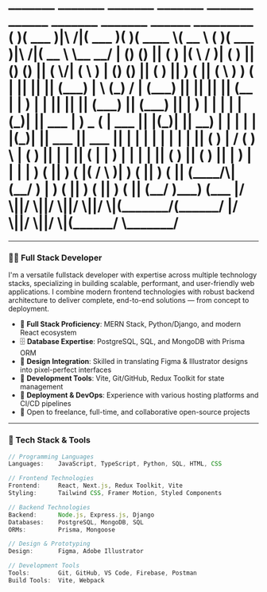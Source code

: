 <h1>
   _______  _______           _______  _______  _______  ______     _______  _______           ______  _________
(       )(  ___  )|\     /|(  ___  )(       )(  ____ \(  __  \   (       )(  ___  )|\     /|(  __  \ \__   __/
| () () || (   ) |( \   / )| (   ) || () () || (    \/| (  \  )  | () () || (   ) || )   ( || (  \  )   ) (   
| || || || (___) | \ (_) / | (___) || || || || (__    | |   ) |  | || || || (___) || (___) || |   ) |   | |   
| |(_)| ||  ___  |  ) _ (  |  ___  || |(_)| ||  __)   | |   | |  | |(_)| ||  ___  ||  ___  || |   | |   | |   
| |   | || (   ) | / ( ) \ | (   ) || |   | || (      | |   ) |  | |   | || (   ) || (   ) || |   ) |   | |   
| )   ( || )   ( |( /   \ )| )   ( || )   ( || (____/\| (__/  )  | )   ( || )   ( || )   ( || (__/  )___) (___
|/     \||/     \||/     \||/     \||/     \|(_______/(______/   |/     \||/     \||/     \|(______/ \_______/
                                                                                                              
</h1>

---

### 👨‍💻 Full Stack Developer

I'm a versatile fullstack developer with expertise across multiple technology stacks, specializing in building scalable, performant, and user-friendly web applications. I combine modern frontend technologies with robust backend architecture to deliver complete, end-to-end solutions — from concept to deployment.

- 🎯 **Full Stack Proficiency**: MERN Stack, Python/Django, and modern React ecosystem
- 🗄️ **Database Expertise**: PostgreSQL, SQL, and MongoDB with Prisma ORM
- 🎨 **Design Integration**: Skilled in translating Figma & Illustrator designs into pixel-perfect interfaces
- 🔧 **Development Tools**: Vite, Git/GitHub, Redux Toolkit for state management
- 🚀 **Deployment & DevOps**: Experience with various hosting platforms and CI/CD pipelines
- 🤝 Open to freelance, full-time, and collaborative open-source projects

---

### 💼 Tech Stack & Tools

```ts
// Programming Languages
Languages:    JavaScript, TypeScript, Python, SQL, HTML, CSS

// Frontend Technologies
Frontend:     React, Next.js, Redux Toolkit, Vite
Styling:      Tailwind CSS, Framer Motion, Styled Components

// Backend Technologies
Backend:      Node.js, Express.js, Django
Databases:    PostgreSQL, MongoDB, SQL
ORMs:         Prisma, Mongoose

// Design & Prototyping
Design:       Figma, Adobe Illustrator

// Development Tools
Tools:        Git, GitHub, VS Code, Firebase, Postman
Build Tools:  Vite, Webpack
